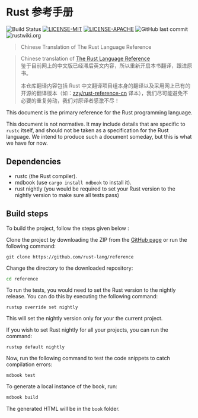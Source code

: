 # Rust 参考手册

![Build Status](https://github.com/rust-lang-cn/reference-cn/workflows/CI/badge.svg)
[![LICENSE-MIT](https://img.shields.io/badge/license-MIT-green)](https://raw.githubusercontent.com/rust-lang-cn/reference-cn/master/LICENSE-MIT)
[![LICENSE-APACHE](https://img.shields.io/badge/license-Apache%202-blue)](https://raw.githubusercontent.com/rust-lang-cn/reference-cn/master/LICENSE-APACHE)
![GitHub last commit](https://img.shields.io/github/last-commit/rust-lang-cn/reference-cn?color=gold)
![rustwiki.org](https://img.shields.io/website?up_message=rustwiki.org&url=https%3A%2F%2Frustwiki.org)

> Chinese Translation of The Rust Language Reference
>
> 

> Chinese translation of [The Rust Language Reference][github-en]<br>
> 鉴于目前网上的中文版已经滞后英文内容，所以重新开启本书翻译，跟进原书。<br>
>
> 本仓库翻译内容包括 Rust 中文翻译项目组本身的翻译以及采用网上已有的开源的翻译版本（如：[zzy/rust-reference-cn][zzy] 译本），我们尽可能避免不必要的重复劳动，我们对原译者感激不尽！

[github-en]: https://github.com/rust-lang/reference
[zzy]: https://github.com/zzy/rust-reference-zh-cn

This document is the primary reference for the Rust programming language.

This document is not normative. It may include details that are specific
to `rustc` itself, and should not be taken as a specification for the
Rust language. We intend to produce such a document someday, but this is
what we have for now.

## Dependencies

- rustc (the Rust compiler).
- mdbook (use `cargo install mdbook` to install it).
- rust nightly (you would be required to set your Rust version to the nightly version to make sure all tests pass)

## Build steps

To build the project, follow the steps given below :

Clone the project by downloading the ZIP from the [GitHub page](https://github.com/rust-lang/reference) or
run the following command:

```
git clone https://github.com/rust-lang/reference
```

Change the directory to the downloaded repository:

```sh
cd reference
```

To run the tests, you would need to set the Rust version to the nightly release. You can do this by executing the following command:

```shell
rustup override set nightly
```

This will set the nightly version only for your the current project.

If you wish to set Rust nightly for all your projects, you can run the command: 

```shell
rustup default nightly
```

Now, run the following command to test the code snippets to catch compilation errors:

```shell
mdbook test
```


To generate a local instance of the book, run:

```sh
mdbook build
```

The generated HTML will be in the `book` folder.
